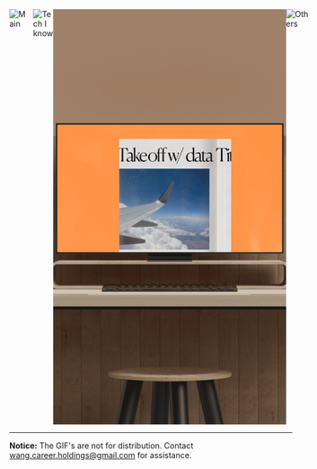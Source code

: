 <div style="display:flex;">
  <img src="https://github.com/TopoChigga/profile/blob/main/myFile12-5-2023_22523_PM.gif" alt="Main" width="415" style="margin-right:10px;"/>
  <img src="https://github.com/TopoChigga/profile/blob/main/myFile12-5-2023_32148_PM.gif" alt="Tech I know" width="415"/>
  <img src="https://github.com/TopoChigga/profile/blob/main/page0.JPG" alt="Takeoff with data" width="415"/>
  <img src="https://github.com/TopoChigga/profile/blob/main/myFile12-5-2023_25539_PM.gif" alt="Others" width="415"/>
</div>

---

**Notice:** The GIF's are not for distribution. Contact wang.career.holdings@gmail.com for assistance.
